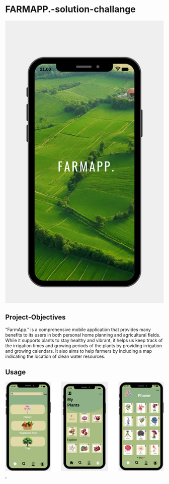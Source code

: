 # FARMAPP.-solution-challange
![App photo](https://github.com/yagmurcelk/FARMAPP.-solution-challange/blob/main/111111.png)
## Project-Objectives
“FarmApp.” is a comprehensive mobile application that provides many benefits to its users in both personal home planning and agricultural fields. While it supports plants to stay healthy and vibrant, it helps us keep track of the irrigation times and growing periods of the plants by providing irrigation and growing calendars. It also aims to help farmers by including a map indicating the location of clean water resources.

## Usage
![Usage Photo](https://github.com/yagmurcelk/FARMAPP.-solution-challange/blob/main/Adsız%20tasarım.png)

'



